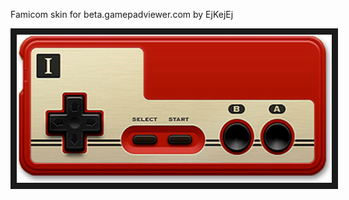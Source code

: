 <p align="left">
Famicom skin for beta.gamepadviewer.com by EjKejEj
</p>
<p align="left">
<img src="https://github.com/EjKejEj/Gamepad-Viewer-skins/blob/main/Famicom/famicom.png" width="524" height="237" border="10"/>
</p>
